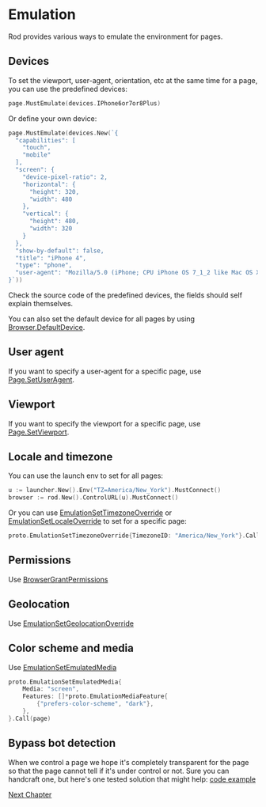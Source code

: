 # Emulation

Rod provides various ways to emulate the environment for pages.

## Devices

To set the viewport, user-agent, orientation, etc at the same time for a page, you can use the predefined devices:

```go
page.MustEmulate(devices.IPhone6or7or8Plus)
```

Or define your own device:

```go
page.MustEmulate(devices.New(`{
  "capabilities": [
    "touch",
    "mobile"
  ],
  "screen": {
    "device-pixel-ratio": 2,
    "horizontal": {
      "height": 320,
      "width": 480
    },
    "vertical": {
      "height": 480,
      "width": 320
    }
  },
  "show-by-default": false,
  "title": "iPhone 4",
  "type": "phone",
  "user-agent": "Mozilla/5.0 (iPhone; CPU iPhone OS 7_1_2 like Mac OS X)"
}`))
```

Check the source code of the predefined devices, the fields should self explain themselves.

You can also set the default device for all pages by using [Browser.DefaultDevice](https://pkg.go.dev/github.com/go-rod/rod#Browser.DefaultDevice).

## User agent

If you want to specify a user-agent for a specific page, use [Page.SetUserAgent](https://pkg.go.dev/github.com/go-rod/rod#Page.SetUserAgent).

## Viewport

If you want to specify the viewport for a specific page, use [Page.SetViewport](https://pkg.go.dev/github.com/go-rod/rod#Page.SetViewport).

## Locale and timezone

You can use the launch env to set for all pages:

```go
u := launcher.New().Env("TZ=America/New_York").MustConnect()
browser := rod.New().ControlURL(u).MustConnect()
```

Or you can use [EmulationSetTimezoneOverride](https://pkg.go.dev/github.com/go-rod/rod@v0.81.3/lib/proto#EmulationSetTimezoneOverride)
or [EmulationSetLocaleOverride](https://pkg.go.dev/github.com/go-rod/rod@v0.81.3/lib/proto#EmulationSetLocaleOverride)
to set for a specific page:

```go
proto.EmulationSetTimezoneOverride{TimezoneID: "America/New_York"}.Call(page)
```

## Permissions

Use [BrowserGrantPermissions](https://pkg.go.dev/github.com/go-rod/rod@v0.81.3/lib/proto#BrowserGrantPermissions)

## Geolocation

Use [EmulationSetGeolocationOverride](https://pkg.go.dev/github.com/go-rod/rod@v0.81.3/lib/proto#EmulationSetGeolocationOverride)

## Color scheme and media

Use [EmulationSetEmulatedMedia](https://pkg.go.dev/github.com/go-rod/rod@v0.81.3/lib/proto#EmulationSetEmulatedMedia)

```go
proto.EmulationSetEmulatedMedia{
    Media: "screen",
    Features: []*proto.EmulationMediaFeature{
        {"prefers-color-scheme", "dark"},
    },
}.Call(page)
```

## Bypass bot detection

When we control a page we hope it's completely transparent for the page so that the page cannot tell if it's under
control or not. Sure you can handcraft one, but here's one tested solution that might help:
[code example](https://github.com/go-rod/bypass/blob/master/examples_test.go)

[Next Chapter](/network.md)
